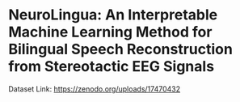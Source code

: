 # NeuroLingua: An Interpretable Machine Learning Method for Bilingual Speech Reconstruction from Stereotactic EEG Signals

Dataset Link: https://zenodo.org/uploads/17470432
